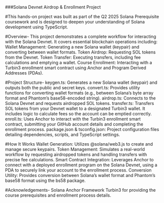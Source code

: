 ###Solana Devnet Airdrop & Enrollment Project

#This hands-on project was built as part of the Q2 2025 Solana Prerequisite coursework and is designed to deepen your understanding of Solana development using TypeScript.

#Overview-
This project demonstrates a complete workflow for interacting with the Solana Devnet. It covers essential blockchain operations including:
Wallet Management: Generating a new Solana wallet (keypair) and converting between wallet formats.
Token Airdrop: Requesting SOL tokens from the Devnet.
Token Transfer: Executing transfers, including fee calculations and emptying a wallet.
Course Enrollment: Interacting with a Turbin3 enrollment smart contract using Anchor and Program Derived Addresses (PDAs).


#Project Structure-
keygen.ts: Generates a new Solana wallet (keypair) and outputs both the public and secret keys.
convert.ts: Provides utility functions for converting wallet formats (e.g., between Solana’s byte array format and Phantom’s base58-encoded string).
airdrop.ts: Connects to the Solana Devnet and requests airdropped SOL tokens.
transfer.ts: Transfers SOL tokens from your Devnet wallet to a designated Turbin3 wallet. It includes logic to calculate fees so the account can be emptied correctly.
enroll.ts: Uses Anchor to interact with the Turbin3 enrollment smart contract, submitting your GitHub account details and completing the enrollment process.
package.json & tsconfig.json: Project configuration files detailing dependencies, scripts, and TypeScript settings.


#How It Works
Wallet Generation: Utilizes @solana/web3.js to create and manage secure keypairs.
Token Management: Simulates a real-world workflow by requesting airdropped tokens and handling transfers with precise fee calculations.
Smart Contract Integration: Leverages Anchor to connect with a deployed enrollment program on the Solana Devnet, using a PDA to securely link your account to the enrollment process.
Conversion Utility: Provides conversion between Solana’s wallet format and Phantom’s base58 format using the bs58 package.


#Acknowledgements-
Solana
Anchor Framework
Turbin3 for providing the course prerequisites and enrollment process details.

